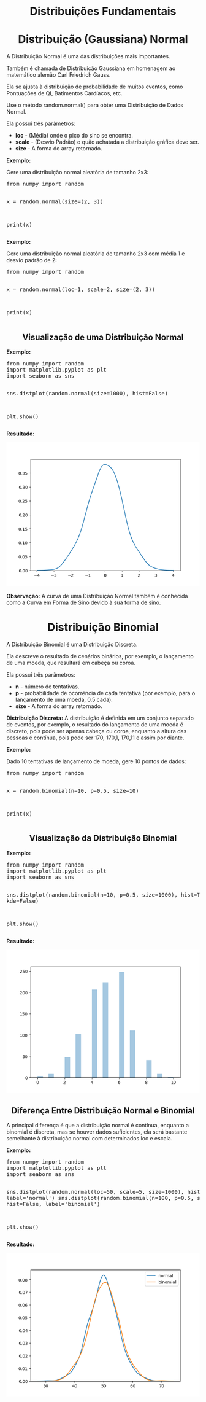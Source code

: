 <h1 align="center">Distribuições Fundamentais</h1>
<h1 align="center">Distribuição (Gaussiana) Normal</h1>
<p>A Distribuição Normal é uma das distribuições mais importantes.</p>
<p>Também é chamada de Distribuição Gaussiana em homenagem ao matemático alemão Carl Friedrich Gauss.</p>
<p>Ela se ajusta à distribuição de probabilidade de muitos eventos, como Pontuações de QI, Batimentos Cardíacos, etc.</p>
<p>Use o método random.normal() para obter uma Distribuição de Dados Normal.</p>
<p>Ela possui três parâmetros:</p>
<ul>
  <li><b>loc</b> - (Média) onde o pico do sino se encontra.</li>
  <li><b>scale</b> - (Desvio Padrão) o quão achatada a distribuição gráfica deve ser.</li>
  <li><b>size</b> - A forma do array retornado.</li>
</ul>
<p><b>Exemplo:</b></p>
<p>Gere uma distribuição normal aleatória de tamanho 2x3:</p>
<pre>
from numpy import random

x = random.normal(size=(2, 3))

print(x)
</pre>
<p><b>Exemplo:</b></p>
<p>Gere uma distribuição normal aleatória de tamanho 2x3 com média 1 e desvio padrão de 2:</p>
<pre>
from numpy import random

x = random.normal(loc=1, scale=2, size=(2, 3))

print(x)
</pre>
<h2 align="center">Visualização de uma Distribuição Normal</h2>
<p><b>Exemplo:</b></p>
<pre>
from numpy import random
import matplotlib.pyplot as plt
import seaborn as sns

sns.distplot(random.normal(size=1000), hist=False)

plt.show()
</pre>
<p><b>Resultado:</b></p>
<img src="normal.png">
<p><b>Observação:</b> A curva de uma Distribuição Normal também é conhecida como a Curva em Forma de Sino devido à sua forma de sino.</p>
<h1 align="center">Distribuição Binomial</h1>
<p>A Distribuição Binomial é uma Distribuição Discreta.</p>
<p>Ela descreve o resultado de cenários binários, por exemplo, o lançamento de uma moeda, que resultará em cabeça ou coroa.</p>
<p>Ela possui três parâmetros:</p>
<ul>
  <li><b>n</b> - número de tentativas.</li>
  <li><b>p</b> - probabilidade de ocorrência de cada tentativa (por exemplo, para o lançamento de uma moeda, 0.5 cada).</li>
  <li><b>size</b> - A forma do array retornado.</li>
</ul>
<p><b>Distribuição Discreta:</b> A distribuição é definida em um conjunto separado de eventos, por exemplo, o resultado do lançamento de uma moeda é discreto, pois pode ser apenas cabeça ou coroa, enquanto a altura das pessoas é contínua, pois pode ser 170, 170,1, 170,11 e assim por diante.</p>
<p><b>Exemplo:</b></p>
<p>Dado 10 tentativas de lançamento de moeda, gere 10 pontos de dados:</p>
<pre>
from numpy import random

x = random.binomial(n=10, p=0.5, size=10)

print(x)
</pre>
<h2 align="center">Visualização da Distribuição Binomial</h2>
<p><b>Exemplo:</b></p>
<pre>
from numpy import random
import matplotlib.pyplot as plt
import seaborn as sns

sns.distplot(random.binomial(n=10, p=0.5, size=1000), hist=True, kde=False)

plt.show()
</pre>
<p><b>Resultado:</b></p>
<img src="binomial.png">
<h2 align="center">Diferença Entre Distribuição Normal e Binomial</h2>
<p>A principal diferença é que a distribuição normal é contínua, enquanto a binomial é discreta, mas se houver dados suficientes, ela será bastante semelhante à distribuição normal com determinados loc e escala.</p>
<p><b>Exemplo:</b></p>
<pre>
from numpy import random
import matplotlib.pyplot as plt
import seaborn as sns

sns.distplot(random.normal(loc=50, scale=5, size=1000), hist=False, label='normal')
sns.distplot(random.binomial(n=100, p=0.5, size=1000), hist=False, label='binomial')

plt.show()
</pre>
<p><b>Resultado:</b></p>
<img src="binomial2.png">
